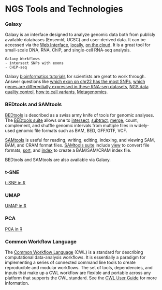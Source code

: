 # NGS Tools and Technologies

### Galaxy
Galaxy is an interface designed to analyze genomic data both from publicly available databases (Ensembl, UCSC) and user-derived data. It can be accessed via the [Web Interface](https://usegalaxy.org/), [locally](https://galaxyproject.org/admin/get-galaxy/), [on the cloud](https://galaxyproject.org/cloudman/). It is a great tool for small-scale DNA, RNA, ChIP, and single-cell RNA-seq analysis.

```
Galaxy Workflows
- intersect SNPs with exons
- CHiP-seq
```

Galaxy [bioinformatics tutorials](https://training.galaxyproject.org/training-material/) for scientists are great to work through. Answer questions like [which exon on chr22 has the most SNPs](https://galaxyproject.org/tutorials/g101/), [which genes are differentially expressed in these RNA-seq datasets](https://usegalaxy.org/u/jeremy/p/galaxy-rna-seq-analysis-exercise), [NGS data quality control](https://www.youtube.com/watch?v=NH18hN9PdC8&ab_channel=UofMMSI), [how to call variants](https://training.galaxyproject.org/training-material/topics/variant-analysis/tutorials/dip/tutorial.html), [Metagenomics](https://galaxyproject.github.io/training-material/topics/metagenomics/).


### BEDtools and SAMtools
[BEDtools](https://bedtools.readthedocs.io/en/latest/) is described as a swiss army knife of tools for genomic analyses. The [BEDtools suite](https://bedtools.readthedocs.io/en/latest/content/bedtools-suite.html) allows one to [intersect](https://bedtools.readthedocs.io/en/latest/content/tools/intersect.html), [subtract](https://bedtools.readthedocs.io/en/latest/content/tools/subtract.html), [merge](https://bedtools.readthedocs.io/en/latest/content/tools/merge.html), count, complement, and shuffle genomic intervals from multiple files in widely-used genomic file formats such as BAM, BED, GFF/GTF, VCF. 

[SAMtools](http://www.htslib.org/) is useful for reading, writing, editing, indexing, and viewing SAM, BAM, and CRAM format files. [SAMtools suite](http://www.htslib.org/doc/samtools.html) include [view](http://www.htslib.org/doc/samtools-view.html) to convert file formats, [sort](http://www.htslib.org/doc/samtools-sort.html), and [index](http://www.htslib.org/doc/samtools-index.html) to create a BAM/SAM/CRAM index file.

BEDtools and SAMtools are also available via Galaxy.

### t-SNE

[t-SNE in R](./files/t-SNE.md)

### UMAP

[UMAP in R](./files/UMAP.md)

### PCA

[PCA in R](./files/PCA.md)

### Common Workflow Language
The [Common Workflow Language](https://www.commonwl.org/v1.2/index.html) (CWL) is a standard for describing computational data-analysis workflows. It is essentially a paradigm for implementing a series of connected command line tools to create reproducible and modular workflows. The set of tools, dependencies, and inputs that make up a CWL workflow are flexible and portable across any platform that supports the CWL standard. See the [CWL User Guide](https://www.commonwl.org/user_guide/) for more information. 

